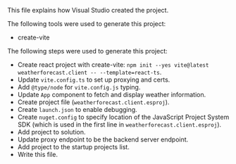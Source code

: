 This file explains how Visual Studio created the project.

The following tools were used to generate this project:
- create-vite

The following steps were used to generate this project:
- Create react project with create-vite: `npm init --yes vite@latest weatherforecast.client -- --template=react-ts`.
- Update `vite.config.ts` to set up proxying and certs.
- Add `@type/node` for `vite.config.js` typing.
- Update `App` component to fetch and display weather information.
- Create project file (`weatherforecast.client.esproj`).
- Create `launch.json` to enable debugging.
- Create `nuget.config` to specify location of the JavaScript Project System SDK (which is used in the first line in `weatherforecast.client.esproj`).
- Add project to solution.
- Update proxy endpoint to be the backend server endpoint.
- Add project to the startup projects list.
- Write this file.
